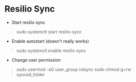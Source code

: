 # Resilio Sync

* Start resilio sync
> sudo systemctl start resilio-sync
* Enable autostart (doesn't really works)
> sudo systemctl enable resilio-sync
* Change user permission
> sudo usermod -aG user_group rslsync
> sudo chmod g+rw synced_folder
